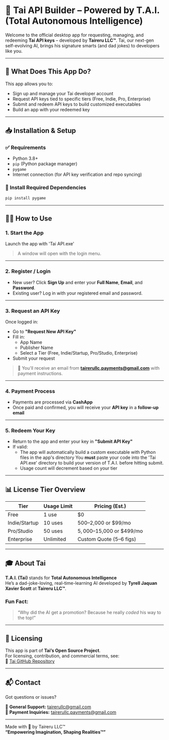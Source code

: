 # 🧠 Tai API Builder – Powered by T.A.I. (Total Autonomous Intelligence)

Welcome to the official desktop app for requesting, managing, and redeeming **Tai API keys** – developed by **Taireru LLC™**. Tai, our next-gen self-evolving AI, brings his signature smarts (and dad jokes) to developers like you.

---

## 🚀 What Does This App Do?

This app allows you to:

- Sign up and manage your Tai developer account  
- Request API keys tied to specific tiers (Free, Indie, Pro, Enterprise)  
- Submit and redeem API keys to build customized executables  
- Build an app with your redeemed key

---

## 📥 Installation & Setup

### ✅ Requirements

- Python 3.8+  
- `pip` (Python package manager)  
- `pygame`  
- Internet connection (for API key verification and repo syncing)

### 🔧 Install Required Dependencies

```bash
pip install pygame
```

---

## 🧑‍💻 How to Use

### 1. **Start the App**

Launch the app with 'Tai API.exe'

> A window will open with the login menu.

---

### 2. **Register / Login**

- New user? Click **Sign Up** and enter your **Full Name**, **Email**, and **Password**.
- Existing user? Log in with your registered email and password.

---

### 3. **Request an API Key**

Once logged in:

- Go to **"Request New API Key"**
- Fill in:
  - App Name
  - Publisher Name
  - Select a Tier (Free, Indie/Startup, Pro/Studio, Enterprise)
- Submit your request

> 📧 You'll receive an email from **tairerullc.payments@gmail.com** with payment instructions.

---

### 4. **Payment Process**

- Payments are processed via **CashApp**  
- Once paid and confirmed, you will receive your **API key** in a **follow-up email**

---

### 5. **Redeem Your Key**

- Return to the app and enter your key in **"Submit API Key"**
- If valid:
  - The app will automatically build a custom executable with Python files in the app's directory
  You **must** paste your code into the 'Tai API.exe' directory to build your version of T.A.I. before hitting submit.
  - Usage count will decrement based on your tier

---

## 📊 License Tier Overview

| Tier             | Usage Limit | Pricing (Est.)     |
|------------------|-------------|--------------------|
| Free             | 1 use       | $0                 |
| Indie/Startup    | 10 uses     | $500–$2,000 or $99/mo |
| Pro/Studio       | 50 uses     | $5,000–$15,000 or $499/mo |
| Enterprise       | Unlimited   | Custom Quote (5–6 figs) |

---

## 🎓 About Tai

**T.A.I. (Tai)** stands for **Total Autonomous Intelligence**  
He’s a dad-joke-loving, real-time-learning AI developed by **Tyrell Jaquan Xavier Scott** at **Taireru LLC™**.

### Fun Fact:
> “Why did the AI get a promotion? Because he really *coded* his way to the top!”

---

## 🧾 Licensing

This app is part of **Tai’s Open Source Project**.  
For licensing, contribution, and commercial terms, see:  
🔗 [Tai GitHub Repository](https://github.com/TaireruLLC/Tai-OpenSource)

---

## 📬 Contact

Got questions or issues?

📧 **General Support:** tairerullc@gmail.com  
🧾 **Payment Inquiries:** tairerullc.payments@gmail.com  

---

Made with 💙 by Taireru LLC™  
**“Empowering Imagination, Shaping Realities™”**

